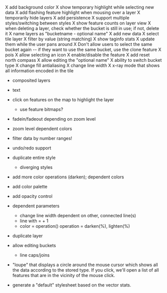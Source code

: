 
X add background color
X show temporary highlight while selecting new data
X add flashing feature highlight when mousing over a layer
X temporarily hide layers
X add persistence
X support multiple styles/switching between styles
X show feature counts on layer view
X when deleting a layer, check whether the bucket is still in use; if not, delete it
X name layers as "bucketname - optional name"
X add new data
  X select tile layer
  X filter by value (string matching)
  X show taginfo stats
    X update them while the user pans around
X Don't allow users to select the same bucket again -- if they want to use the same bucket, use the clone feature
X pois
  X allow selecting an icon
X enable/disable the feature
X add reset north compass
X allow editing the "optional name"
X ability to switch bucket type
X change fill antialiasing
X change line width
X x-ray mode that shows all information encoded in the tile


- composited layers
- text
- click on features on the map to highlight the layer
  - use feature bitmaps?
- fadein/fadeout depending on zoom level
- zoom level dependent colors
- filter data by number ranges!

- undo/redo support
- duplicate entire style
  - diverging styles

- add more color operations (darken); dependent colors
- add color palette
- add opacity control

- dependent parameters
  - change line width dependent on other, connected line(s)
  - line with = <other line width> + 1
  - color = operation(<other color>)      operation = darken(%), lighten(%)

- duplicate layer
- allow editing buckets
	- line caps/joins

- "loupe" that displays a circle around the mouse cursor which shows
  all the data according to the stored type. If you click, we'll open a list
  of all features that are in the vicinity of the mouse click.
- generate a "default" stylesheet based on the vector stats.
